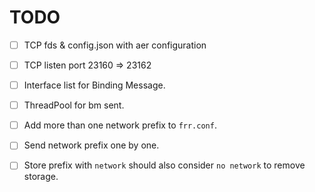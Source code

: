 # TODO

- [ ] TCP fds & config.json with aer configuration
- [ ] TCP listen port 23160 => 23162
- [ ] Interface list for Binding Message.
- [ ] ThreadPool for bm sent.

- [ ] Add more than one network prefix to `frr.conf`.
- [ ] Send network prefix one by one.
- [ ] Store prefix with `network` should also consider `no network` to remove storage.


